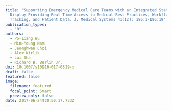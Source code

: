 ```yaml
---
title: "Supporting Emergency Medical Care Teams with an Integrated Status
  Display Providing Real-Time Access to Medical Best Practices, Workflow
  Tracking, and Patient Data. J. Medical Systems 41(12): 186:1-186:19"
publication_types:
  - "0"
authors:
  - Po-Liang Wu
  - Min-Young Nam
  - Jeonghwan Choi
  - Alex Kirlik
  - Lui Sha
  - Richard B. Berlin Jr.
doi: 10.1007/s10916-017-0829-x
draft: false
featured: false
image:
  filename: featured
  focal_point: Smart
  preview_only: false
date: 2017-06-24T20:50:17.733Z
---
```

